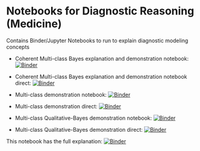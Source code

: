 # Notebooks for Diagnostic Reasoning (Medicine)

Contains Binder/Jupyter Notebooks to run to explain diagnostic modeling concepts

- Coherent Multi-class Bayes explanation and demonstration notebook: [![Binder](https://mybinder.org/badge_logo.svg)](https://mybinder.org/v2/gh/reblocke/notebooks_dx_reasoning/HEAD?filepath/coherent_multi_class.ipynb)
- Coherent Multi-class Bayes explanation and demonstration notebook direct: [![Binder](https://mybinder.org/badge_logo.svg)](https://mybinder.org/v2/gh/reblocke/notebooks_dx_reasoning/HEAD?urlpath=voila/render/coherent_multi_class.ipynb)


- Multi-class demonstration notebook: [![Binder](https://mybinder.org/badge_logo.svg)](https://mybinder.org/v2/gh/reblocke/notebooks_dx_reasoning/HEAD?filepath=multi_class_cont.ipynb)
- Multi-class demonstration direct: [![Binder](https://mybinder.org/badge_logo.svg)](https://mybinder.org/v2/gh/reblocke/notebooks_dx_reasoning/HEAD?urlpath=voila/render/multi_class_cont.ipynb)

- Multi-class Qualitative-Bayes demonstration notebook: [![Binder](https://mybinder.org/badge_logo.svg)](https://mybinder.org/v2/gh/reblocke/notebooks_dx_reasoning/HEAD?filepath/multi_class.ipynb)
- Multi-class Qualitative-Bayes demonstration direct: [![Binder](https://mybinder.org/badge_logo.svg)](https://mybinder.org/v2/gh/reblocke/notebooks_dx_reasoning/HEAD?urlpath=voila/render/multi_class.ipynb)

This notebook has the full explanation: [![Binder](https://mybinder.org/badge_logo.svg)](https://mybinder.org/v2/gh/reblocke/notebooks_dx_reasoning/HEAD?filepath=display_reasoning.ipynb)
